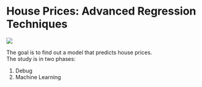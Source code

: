 # House Prices: Advanced Regression Techniques
![](https://previews.123rf.com/images/tasia12/tasia121207/tasia12120700004/14402792-houses-at-street-funny-banner-cartoon.jpg)

The goal is to find out a model that predicts house prices. <br>
The study is in two phases:
1. Debug 
2. Machine Learning
